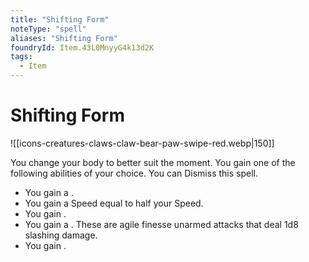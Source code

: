 ```yaml
---
title: "Shifting Form"
noteType: "spell"
aliases: "Shifting Form"
foundryId: Item.43L0MnyyG4k13d2K
tags:
  - Item
---
```


# Shifting Form
![[icons-creatures-claws-claw-bear-paw-swipe-red.webp|150]]

You change your body to better suit the moment. You gain one of the following abilities of your choice. You can Dismiss this spell.

*   You gain a .
*   You gain a  Speed equal to half your Speed.
*   You gain .
*   You gain a . These are agile finesse unarmed attacks that deal 1d8 slashing damage.
*   You gain .
